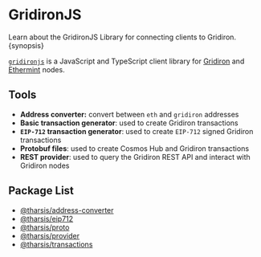 <!--
order: 1
-->

# GridironJS

Learn about the GridironJS Library for connecting clients to Gridiron. {synopsis}

[`gridironjs`](https://github.com/gridchain/gridironjs) is a JavaScript and TypeScript client library for [Gridiron](https://github.com/gridchain/gridiron) and [Ethermint](https://github.com/gridchain/ethermint) nodes.

## Tools

- **Address converter:** convert between `eth` and `gridiron` addresses
- **Basic transaction generator**: used to create Gridiron transactions
- **`EIP-712` transaction generator**: used to create `EIP-712` signed Gridiron transactions
- **Protobuf files**: used to create Cosmos Hub and Gridiron transactions
- **REST provider**: used to query the Gridiron REST API and interact with Gridiron nodes

## Package List

- [@tharsis/address-converter](https://www.npmjs.com/package/@tharsis/address-converter)
- [@tharsis/eip712](https://www.npmjs.com/package/@tharsis/eip712)
- [@tharsis/proto](https://www.npmjs.com/package/@tharsis/proto)
- [@tharsis/provider](https://www.npmjs.com/package/@tharsis/provider)
- [@tharsis/transactions](https://www.npmjs.com/package/@tharsis/transactions)
